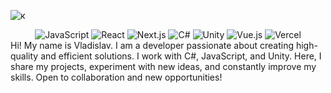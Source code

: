 ![к](https://github.com/user-attachments/assets/89c8533a-d6fc-4fe7-beb0-46168e61f555)
<div align="center">
<img src="https://img.shields.io/badge/JavaScript-F7DF1E?style=for-the-badge&logo=javascript&logoColor=black" alt="JavaScript" />
<img src="https://img.shields.io/badge/React-20232A?style=for-the-badge&logo=react&logoColor=61DAFB" alt="React" />
<img src="https://img.shields.io/badge/Next.js-000000?style=for-the-badge&logo=nextdotjs&logoColor=white" alt="Next.js" />
<img src="https://img.shields.io/badge/C%23-68217A?style=for-the-badge&logo=csharp&logoColor=white" alt="C#" />
<img src="https://img.shields.io/badge/Unity-502791?style=for-the-badge&logo=unity&logoColor=white" alt="Unity" />
<img src="https://img.shields.io/badge/Vue.js-35495E?style=for-the-badge&logo=vuedotjs&logoColor=4FC08D" alt="Vue.js" />
<img src="https://img.shields.io/badge/Vercel-000000?style=for-the-badge&logo=vercel&logoColor=white" alt="Vercel" />

</div>
Hi! My name is Vladislav. I am a developer passionate about creating high-quality and efficient solutions. I work with C#, JavaScript, and Unity. Here, I share my projects, experiment with new ideas, and constantly improve my skills. Open to collaboration and new opportunities!
